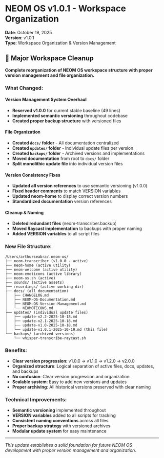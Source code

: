 # NEOM OS v1.0.1 - Workspace Organization

**Date**: October 19, 2025  
**Version**: v1.0.1  
**Type**: Workspace Organization & Version Management

## 🧹 Major Workspace Cleanup

**Complete reorganization of NEOM OS workspace structure with proper version management and file organization.**

### What Changed:

#### **Version Management System Overhaul**
- **Reserved v1.0.0** for current stable baseline (49 lines)
- **Implemented semantic versioning** throughout codebase
- **Created proper backup structure** with versioned files

#### **File Organization**
- **Created `docs/` folder** - All documentation centralized
- **Created `updates/` folder** - Individual update files per version
- **Created `backups/` folder** - Archived versions and implementations
- **Moved documentation** from root to `docs/` folder
- **Split monolithic update file** into individual version files

#### **Version Consistency Fixes**
- **Updated all version references** to use semantic versioning (v1.0.0)
- **Fixed header comments** to match VERSION variables
- **Updated neom-home** to display correct version numbers
- **Standardized documentation** version references

#### **Cleanup & Naming**
- **Deleted redundant files** (neom-transcriber.backup)
- **Moved Raycast implementation** to backups with proper naming
- **Added VERSION variables** to all script files

### New File Structure:

```
/Users/arthurseabra/.neom-os/
├── neom-transcriber (v1.0.0 - active)
├── neom-home (active utility)
├── neom-welcome (active utility)
├── neom-emoticons (active library)
├── neom-os.sh (active)
├── sounds/ (active assets)
├── recordings/ (active working dir)
├── docs/ (all documentation)
│   ├── CHANGELOG.md
│   ├── NEOM-OS-Documentation.md
│   ├── NEOM-OS-Version-Management.md
│   └── NEOMOTICONS.md
├── updates/ (individual update files)
│   ├── update-v2.2-2025-10-18.md
│   ├── update-v2.1-2025-10-18.md
│   ├── update-v1.0-2025-10-18.md
│   └── update-v1.0.1-2025-10-19.md (this file)
└── backups/ (archived versions)
    └── whisper-transcribe-raycast.sh
```

### Benefits:

- **Clear version progression**: v1.0.0 → v1.1.0 → v1.2.0 → v2.0.0
- **Organized structure**: Logical separation of active files, docs, updates, and backups
- **No confusion**: Clear version progression and organization
- **Scalable system**: Easy to add new versions and updates
- **Proper archiving**: All historical versions preserved with clear naming

### Technical Improvements:

- **Semantic versioning** implemented throughout
- **VERSION variables** added to all scripts for tracking
- **Consistent naming conventions** across all files
- **Proper backup strategy** with versioned archives
- **Modular update system** for easy maintenance

---

*This update establishes a solid foundation for future NEOM OS development with proper version management and organization.*
